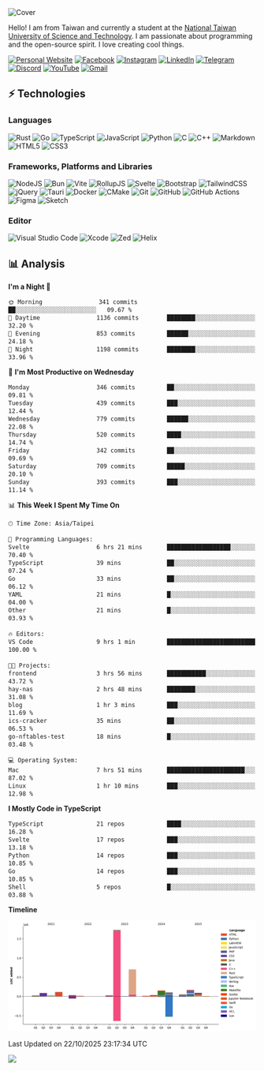 <picture>
  <source media="(prefers-color-scheme: dark)" srcset="https://github.com/CRT-HAO/CRT-HAO/assets/31580253/6f53f4ab-546f-4db7-9f30-2c5b0711c0a2">
  <img alt="Cover" src="https://github.com/CRT-HAO/CRT-HAO/assets/31580253/4efdfca0-1005-43ab-8c60-07e6973a89b2">
</picture>

Hello! I am from Taiwan and currently a student at the [National Taiwan University of Science and Technology](https://www.ntust.edu.tw/). I am passionate about programming and the open-source spirit. I love creating cool things.

[![Personal Website](https://img.shields.io/badge/Personal%20Website-%23000000.svg?style=for-the-badge)](https://hayden.tw/)
[![Facebook](https://img.shields.io/badge/Facebook-%231877F2.svg?style=for-the-badge&logo=Facebook&logoColor=white)](https://www.facebook.com/CRT.HAO.CHUN/)
[![Instagram](https://img.shields.io/badge/Instagram-%23E4405F.svg?style=for-the-badge&logo=Instagram&logoColor=white)](https://www.instagram.com/crt_hao/)
[![LinkedIn](https://img.shields.io/badge/linkedin-%230077B5.svg?style=for-the-badge&logo=linkedin&logoColor=white)](https://www.linkedin.com/in/crthao/)
[![Telegram](https://img.shields.io/badge/Telegram-2CA5E0?style=for-the-badge&logo=telegram&logoColor=white)](https://t.me/CRT_HAO)
[![Discord](https://img.shields.io/badge/Discord-%235865F2.svg?style=for-the-badge&logo=discord&logoColor=white)](https://discordapp.com/users/401324674371551234)
[![YouTube](https://img.shields.io/badge/YouTube-%23FF0000.svg?style=for-the-badge&logo=YouTube&logoColor=white)](https://www.youtube.com/channel/UC-WnTCkztbitHGXnmvipUUg)
[![Gmail](https://img.shields.io/badge/Gmail-D14836?style=for-the-badge&logo=gmail&logoColor=white)](mailto:m831718@gmail.com)

## ⚡ Technologies

### Languages

![Rust](https://img.shields.io/badge/rust-%23000000.svg?style=for-the-badge&logo=rust&logoColor=white)
![Go](https://img.shields.io/badge/go-%2300ADD8.svg?style=for-the-badge&logo=go&logoColor=white)
![TypeScript](https://img.shields.io/badge/typescript-%23007ACC.svg?style=for-the-badge&logo=typescript&logoColor=white)
![JavaScript](https://img.shields.io/badge/javascript-%23323330.svg?style=for-the-badge&logo=javascript&logoColor=%23F7DF1E)
![Python](https://img.shields.io/badge/python-3670A0?style=for-the-badge&logo=python&logoColor=ffdd54)
![C](https://img.shields.io/badge/c-%2300599C.svg?style=for-the-badge&logo=c&logoColor=white)
![C++](https://img.shields.io/badge/c++-%2300599C.svg?style=for-the-badge&logo=c%2B%2B&logoColor=white)
![Markdown](https://img.shields.io/badge/markdown-%23000000.svg?style=for-the-badge&logo=markdown&logoColor=white)
![HTML5](https://img.shields.io/badge/html5-%23E34F26.svg?style=for-the-badge&logo=html5&logoColor=white)
![CSS3](https://img.shields.io/badge/css3-%231572B6.svg?style=for-the-badge&logo=css3&logoColor=white)

### Frameworks, Platforms and Libraries

![NodeJS](https://img.shields.io/badge/node.js-6DA55F?style=for-the-badge&logo=node.js&logoColor=white)
![Bun](https://img.shields.io/badge/Bun-%23000000.svg?style=for-the-badge&logo=bun&logoColor=white)
![Vite](https://img.shields.io/badge/vite-%23646CFF.svg?style=for-the-badge&logo=vite&logoColor=white)
![RollupJS](https://img.shields.io/badge/RollupJS-ef3335?style=for-the-badge&logo=rollup.js&logoColor=white)
![Svelte](https://img.shields.io/badge/svelte-%23f1413d.svg?style=for-the-badge&logo=svelte&logoColor=white)
![Bootstrap](https://img.shields.io/badge/bootstrap-%238511FA.svg?style=for-the-badge&logo=bootstrap&logoColor=white)
![TailwindCSS](https://img.shields.io/badge/tailwindcss-%2338B2AC.svg?style=for-the-badge&logo=tailwind-css&logoColor=white)
![jQuery](https://img.shields.io/badge/jquery-%230769AD.svg?style=for-the-badge&logo=jquery&logoColor=white)
![Tauri](https://img.shields.io/badge/tauri-%2324C8DB.svg?style=for-the-badge&logo=tauri&logoColor=%23FFFFFF)
![Docker](https://img.shields.io/badge/docker-%230db7ed.svg?style=for-the-badge&logo=docker&logoColor=white)
![CMake](https://img.shields.io/badge/CMake-%23008FBA.svg?style=for-the-badge&logo=cmake&logoColor=white)
![Git](https://img.shields.io/badge/git-%23F05033.svg?style=for-the-badge&logo=git&logoColor=white)
![GitHub](https://img.shields.io/badge/github-%23121011.svg?style=for-the-badge&logo=github&logoColor=white)
![GitHub Actions](https://img.shields.io/badge/github%20actions-%232671E5.svg?style=for-the-badge&logo=githubactions&logoColor=white)
![Figma](https://img.shields.io/badge/figma-%23F24E1E.svg?style=for-the-badge&logo=figma&logoColor=white)
![Sketch](https://img.shields.io/badge/Sketch-FFB387?style=for-the-badge&logo=sketch&logoColor=black)

### Editor

![Visual Studio Code](https://img.shields.io/badge/Visual%20Studio%20Code-0078d7.svg?style=for-the-badge&logo=visual-studio-code&logoColor=white)
![Xcode](https://img.shields.io/badge/Xcode-007ACC?style=for-the-badge&logo=Xcode&logoColor=white)
![Zed](https://img.shields.io/badge/Zed-F6F5F0?style=for-the-badge&logo=zed&logoColor=black)
![Helix](https://img.shields.io/badge/Helix-281733?style=for-the-badge&logo=helix&logoColor=white)

## 📊 Analysis

<!--START_SECTION:waka-->
**I'm a Night 🦉** 

```text
🌞 Morning                341 commits         ██░░░░░░░░░░░░░░░░░░░░░░░   09.67 % 
🌆 Daytime                1136 commits        ████████░░░░░░░░░░░░░░░░░   32.20 % 
🌃 Evening                853 commits         ██████░░░░░░░░░░░░░░░░░░░   24.18 % 
🌙 Night                  1198 commits        ████████░░░░░░░░░░░░░░░░░   33.96 % 
```
📅 **I'm Most Productive on Wednesday** 

```text
Monday                   346 commits         ██░░░░░░░░░░░░░░░░░░░░░░░   09.81 % 
Tuesday                  439 commits         ███░░░░░░░░░░░░░░░░░░░░░░   12.44 % 
Wednesday                779 commits         ██████░░░░░░░░░░░░░░░░░░░   22.08 % 
Thursday                 520 commits         ████░░░░░░░░░░░░░░░░░░░░░   14.74 % 
Friday                   342 commits         ██░░░░░░░░░░░░░░░░░░░░░░░   09.69 % 
Saturday                 709 commits         █████░░░░░░░░░░░░░░░░░░░░   20.10 % 
Sunday                   393 commits         ███░░░░░░░░░░░░░░░░░░░░░░   11.14 % 
```


📊 **This Week I Spent My Time On** 

```text
🕑︎ Time Zone: Asia/Taipei

💬 Programming Languages: 
Svelte                   6 hrs 21 mins       ██████████████████░░░░░░░   70.40 % 
TypeScript               39 mins             ██░░░░░░░░░░░░░░░░░░░░░░░   07.24 % 
Go                       33 mins             ██░░░░░░░░░░░░░░░░░░░░░░░   06.12 % 
YAML                     21 mins             █░░░░░░░░░░░░░░░░░░░░░░░░   04.00 % 
Other                    21 mins             █░░░░░░░░░░░░░░░░░░░░░░░░   03.93 % 

🔥 Editors: 
VS Code                  9 hrs 1 min         █████████████████████████   100.00 % 

🐱‍💻 Projects: 
frontend                 3 hrs 56 mins       ███████████░░░░░░░░░░░░░░   43.72 % 
hay-nas                  2 hrs 48 mins       ████████░░░░░░░░░░░░░░░░░   31.08 % 
blog                     1 hr 3 mins         ███░░░░░░░░░░░░░░░░░░░░░░   11.69 % 
ics-cracker              35 mins             ██░░░░░░░░░░░░░░░░░░░░░░░   06.53 % 
go-nftables-test         18 mins             █░░░░░░░░░░░░░░░░░░░░░░░░   03.48 % 

💻 Operating System: 
Mac                      7 hrs 51 mins       ██████████████████████░░░   87.02 % 
Linux                    1 hr 10 mins        ███░░░░░░░░░░░░░░░░░░░░░░   12.98 % 
```

**I Mostly Code in TypeScript** 

```text
TypeScript               21 repos            ████░░░░░░░░░░░░░░░░░░░░░   16.28 % 
Svelte                   17 repos            ███░░░░░░░░░░░░░░░░░░░░░░   13.18 % 
Python                   14 repos            ███░░░░░░░░░░░░░░░░░░░░░░   10.85 % 
Go                       14 repos            ███░░░░░░░░░░░░░░░░░░░░░░   10.85 % 
Shell                    5 repos             █░░░░░░░░░░░░░░░░░░░░░░░░   03.88 % 
```



**Timeline**

![Lines of Code chart](https://raw.githubusercontent.com/hayd1n/hayd1n/main/assets/bar_graph.png)


 Last Updated on 22/10/2025 23:17:34 UTC
<!--END_SECTION:waka-->

![](https://komarev.com/ghpvc/?username=CRT-HAO&style=flat-square)
